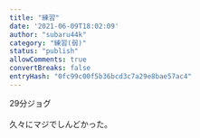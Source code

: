 ```yaml
---
title: "練習"
date: '2021-06-09T18:02:09'
author: "subaru44k"
category: "練習(弱)"
status: "publish"
allowComments: true
convertBreaks: false
entryHash: "0fc99c00f5b36bcd3c7a29e8bae57ac4"
---
```

29分ジョグ<br>
<br>
久々にマジでしんどかった。

